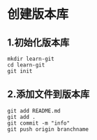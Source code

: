 # 创建版本库

## 1.初始化版本库
```
mkdir learn-git
cd learn-git
git init
```

## 2.添加文件到版本库
```
git add README.md
git add .
git commit -m "info"
git push origin branchname
```